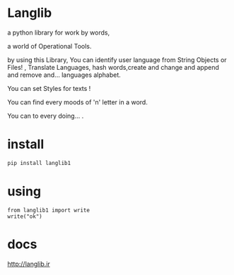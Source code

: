 # Langlib
a python library for work by words,

a world of Operational Tools.

by using this Library, You can identify user language from String Objects or Files! , Translate Languages, hash words,create and change and append and remove and… languages alphabet.

You can set Styles for texts !

You can find every moods of 'n' letter in a word.

You can to every doing… .

# install
```bash
pip install langlib1
```

# using
```py3
from langlib1 import write
write("ok")
```

# docs
http://langlib.ir
